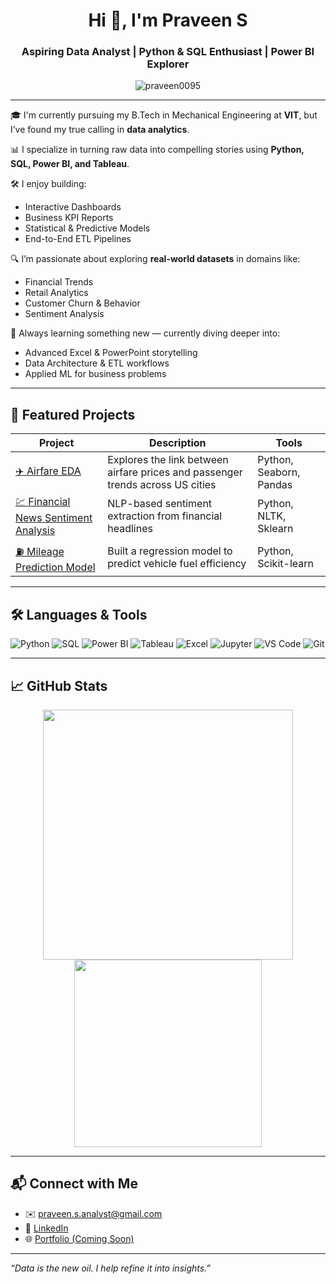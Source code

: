 <h1 align="center">Hi 👋, I'm Praveen S</h1>
<h3 align="center">Aspiring Data Analyst | Python & SQL Enthusiast | Power BI Explorer</h3>

<p align="center">
  <img src="https://komarev.com/ghpvc/?username=praveen0095&label=Profile%20views&color=0e75b6&style=flat" alt="praveen0095" />
</p>

---

🎓 I'm currently pursuing my B.Tech in Mechanical Engineering at **VIT**, but I’ve found my true calling in **data analytics**.

📊 I specialize in turning raw data into compelling stories using **Python, SQL, Power BI, and Tableau**.

🛠️ I enjoy building:
- Interactive Dashboards
- Business KPI Reports
- Statistical & Predictive Models
- End-to-End ETL Pipelines

🔍 I’m passionate about exploring **real-world datasets** in domains like:
- Financial Trends
- Retail Analytics
- Customer Churn & Behavior
- Sentiment Analysis

🧠 Always learning something new — currently diving deeper into:
- Advanced Excel & PowerPoint storytelling
- Data Architecture & ETL workflows
- Applied ML for business problems

---

## 📂 Featured Projects

| Project | Description | Tools |
|--------|-------------|-------|
| [✈️ Airfare EDA](https://github.com/Praveen0095/Exploratory-data-analysis) | Explores the link between airfare prices and passenger trends across US cities | Python, Seaborn, Pandas |
| [💹 Financial News Sentiment Analysis](https://github.com/Praveen0095/Financial-Market-News-Sentiment-Analysis) | NLP-based sentiment extraction from financial headlines | Python, NLTK, Sklearn |
| [⛽ Mileage Prediction Model](https://github.com/Praveen0095/Mileage_Prediction_Regression_Analysis) | Built a regression model to predict vehicle fuel efficiency | Python, Scikit-learn |

---

## 🛠️ Languages & Tools

![Python](https://img.shields.io/badge/-Python-333333?style=flat&logo=python)
![SQL](https://img.shields.io/badge/-SQL-333333?style=flat&logo=mysql)
![Power BI](https://img.shields.io/badge/-PowerBI-333333?style=flat&logo=powerbi)
![Tableau](https://img.shields.io/badge/-Tableau-333333?style=flat&logo=tableau)
![Excel](https://img.shields.io/badge/-Excel-333333?style=flat&logo=microsoft-excel)
![Jupyter](https://img.shields.io/badge/-Jupyter-333333?style=flat&logo=jupyter)
![VS Code](https://img.shields.io/badge/-VSCode-333333?style=flat&logo=visualstudiocode)
![Git](https://img.shields.io/badge/-Git-333333?style=flat&logo=git)

---

## 📈 GitHub Stats

<p align="center">
  <img src="https://github-readme-stats.vercel.app/api?username=Praveen0095&show_icons=true&theme=react&count_private=true" width="400" />
  <img src="https://github-readme-stats.vercel.app/api/top-langs/?username=Praveen0095&layout=compact&theme=react" width="300" />
</p>

---

## 📬 Connect with Me

- ✉️ [praveen.s.analyst@gmail.com](mailto:praveen.s.analyst@gmail.com)
- 💼 [LinkedIn](https://www.linkedin.com/in/praveens95)
- 🌐 [Portfolio (Coming Soon)]()

---

*“Data is the new oil. I help refine it into insights.”*

